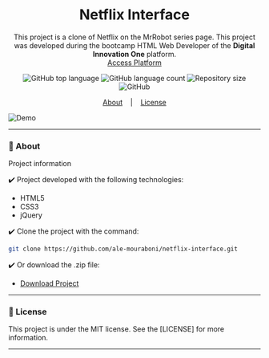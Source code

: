 <h1 align="center">Netflix Interface</h1>
<p align="center">This project is a clone of Netflix on the MrRobot series page. This project was developed during the bootcamp HTML Web Developer of the <strong>Digital Innovation One</strong> platform.
</br>
<a href="https://www.digitalinnovation.one">Access Platform</a>
</p>

<p align="center">
  <img alt="GitHub top language" src="https://img.shields.io/github/languages/top/ale-mouraboni/netflix-interface">

  <img alt="GitHub language count" src="https://img.shields.io/github/languages/count/ale-mouraboni/netflix-interface">

  <img alt="Repository size" src="https://img.shields.io/github/repo-size/ale-mouraboni/netflix-interface">

  <img alt="GitHub" src="https://img.shields.io/github/license/ale-mouraboni/netflix-interface">
</p>

<p align="center">
  <a href="#rocket-about">About</a>
  &nbsp;&nbsp;&nbsp;|&nbsp;&nbsp;&nbsp;
  <a href="#memo-license">License</a>
</p>

![Demo](github/demo.gif)

---

### :rocket: About
Project information

:heavy_check_mark: Project developed with the following technologies:
* HTML5
* CSS3
* jQuery

:heavy_check_mark: Clone the project with the command:

```sh
git clone https://github.com/ale-mouraboni/netflix-interface.git
```  
  
:heavy_check_mark: Or download the .zip file:  
  
* [Download Project](https://github.com/ale-mouraboni/netflix-interface/archive/refs/heads/main.zip)

---

### :memo: License
This project is under the MIT license. See the [LICENSE] for more information.

---
